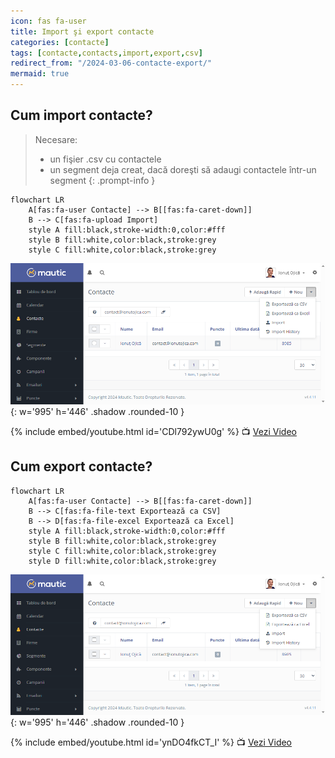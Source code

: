 ```yaml
---
icon: fas fa-user
title: Import şi export contacte
categories: [contacte]
tags: [contacte,contacts,import,export,csv]
redirect_from: "/2024-03-06-contacte-export/"
mermaid: true
---
```


## <i class='fas fa-user'></i> Cum import contacte?
> Necesare:
> * un fişier .csv cu contactele
> * un segment deja creat, dacă doreşti să adaugi contactele într-un segment
{: .prompt-info }

```mermaid
flowchart LR
    A[fas:fa-user Contacte] --> B[[fas:fa-caret-down]]
    B --> C[fas:fa-upload Import]
    style A fill:black,stroke-width:0,color:#fff
    style B fill:white,color:black,stroke:grey
    style C fill:white,color:black,stroke:grey
```

![Importă contactele](/assets/img/contacte/2024-03-06-contacte-import.png){: w='995' h='446' .shadow .rounded-10 }

{% include embed/youtube.html id='CDl792ywU0g' %}
📺 [Vezi Video](https://www.youtube.com/watch?v=CDl792ywU0g)

## <i class='fas fa-user'></i> Cum export contacte?

```mermaid
flowchart LR
    A[fas:fa-user Contacte] --> B[[fas:fa-caret-down]]
    B --> C[fas:fa-file-text Exportează ca CSV]
    B --> D[fas:fa-file-excel Exportează ca Excel]
    style A fill:black,stroke-width:0,color:#fff
    style B fill:white,color:black,stroke:grey
    style C fill:white,color:black,stroke:grey
    style D fill:white,color:black,stroke:grey
```

![Importă contactele](/assets/img/contacte/2024-03-06-contacte-import.png){: w='995' h='446' .shadow .rounded-10 }

{% include embed/youtube.html id='ynDO4fkCT_I' %}
📺 [Vezi Video](https://www.youtube.com/watch?v=ynDO4fkCT_I)
